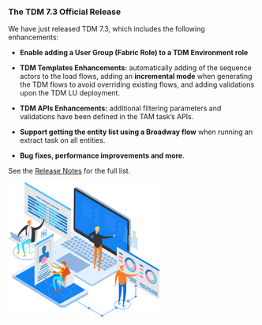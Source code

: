 ### The TDM 7.3 Official Release

We have just released TDM 7.3, which includes the following enhancements:

- **Enable  adding a User Group (Fabric Role) to a TDM Environment role** 
- **TDM  Templates Enhancements:** automatically adding of the sequence actors to the load flows, adding  an **incremental mode** when generating the TDM flows to avoid overriding  existing flows, and adding validations upon the TDM LU deployment.
  
- **TDM APIs Enhancements:** additional filtering parameters and validations have been defined in the TAM task’s APIs.
- **Support getting the entity list using a Broadway flow** when running an extract task on all entities.
- **Bug fixes, performance improvements and more**.

See the [Release Notes](https://support.k2view.com/Academy_6.5/Release_Notes_And_Upgrade/TDM-V7.3/TDM_Release_Notes_V7.3.pdf.html) for the full list.

<img src="images/img1.png" alt="image" style="zoom: 67%;" />
